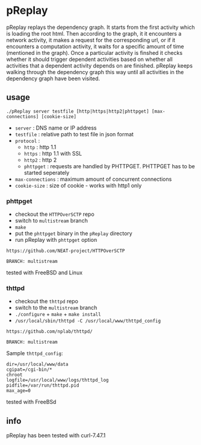# pReplay

pReplay replays the dependency graph.
It starts from the first activity which is loading the root html.
Then according to the graph, it it encounters a network activity, it makes a request for the corresponding url, or if it encounters a computation activity, it waits for a specific amount of time (mentioned in the graph).
Once a particular activity is finshed it checks  whether it should trigger dependent activities based on whether all activities that a dependent activity depends on are finished.
pReplay keeps walking through the dependency graph this way until all activities in the dependency graph have been visited.

## usage
```
./pReplay server testfile [http|https|http2|phttpget] [max-connections] [cookie-size]
```
* `server` : DNS name or IP address
* `testfile` : relative path to test file in json format
* `protocol` :
    * `http` : http 1.1
    * `https` : http 1.1 with SSL
    * `http2` : http 2
    * `phttpget` : requests are handled by PHTTPGET.
    PHTTPGET has to be started seperately
* `max-connections` : maximum amount of concurrent connections
* `cookie-size` : size of cookie - works with http1 only

### phttpget
* checkout the `HTTPOverSCTP` repo
* switch to `multistream` branch
* `make`
* put the `phttpget` binary in the `pReplay` directory
* run pReplay with `phttpget` option

```
https://github.com/NEAT-project/HTTPOverSCTP

BRANCH: multistream
```

tested with FreeBSD and Linux

### thttpd
* checkout the `thttpd` repo
* switch to the `multistream` branch
* `./configure` + `make` + `make install`
* `/usr/local/sbin/thttpd -C /usr/local/www/thttpd_config`
```
https://github.com/nplab/thttpd/

BRANCH: multistream
```

Sample `thttpd_config`:
```
dir=/usr/local/www/data
cgipat=/cgi-bin/*
chroot
logfile=/usr/local/www/logs/thttpd_log
pidfile=/var/run/thttpd.pid
max_age=0
```

tested with FreeBSd

## info
pReplay has been tested with curl-7.47.1
